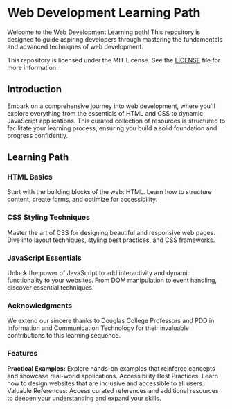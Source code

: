
# Web Development Learning Path

Welcome to the Web Development Learning path! This repository is designed to guide aspiring developers through mastering the fundamentals and advanced techniques of web development.

This repository is licensed under the MIT License. See the [LICENSE](./LICENSE) file for more information.

## Introduction
Embark on a comprehensive journey into web development, where you'll explore everything from the essentials of HTML and CSS to dynamic JavaScript applications. This curated collection of resources is structured to facilitate your learning process, ensuring you build a solid foundation and progress confidently.

## Learning Path

### HTML Basics
Start with the building blocks of the web: HTML. Learn how to structure content, create forms, and optimize for accessibility.

### CSS Styling Techniques
Master the art of CSS for designing beautiful and responsive web pages. Dive into layout techniques, styling best practices, and CSS frameworks.

### JavaScript Essentials
Unlock the power of JavaScript to add interactivity and dynamic functionality to your websites. From DOM manipulation to event handling, discover essential techniques.

### Acknowledgments
We extend our sincere thanks to Douglas College Professors and PDD in Information and Communication Technology for their invaluable contributions to this learning sequence.

### Features
**Practical Examples:** Explore hands-on examples that reinforce concepts and showcase real-world applications.
Accessibility Best Practices: Learn how to design websites that are inclusive and accessible to all users.
Valuable References: Access curated references and additional resources to deepen your understanding and expand your skills.
